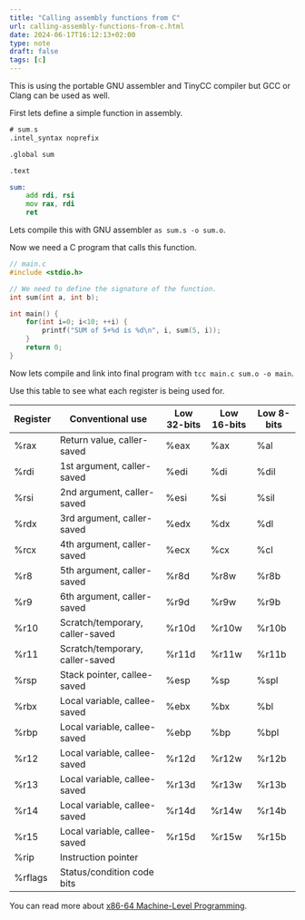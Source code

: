 ```yaml
---
title: "Calling assembly functions from C"
url: calling-assembly-functions-from-c.html
date: 2024-06-17T16:12:13+02:00
type: note
draft: false
tags: [c]
---
```


This is using the portable GNU assembler and TinyCC compiler but GCC or Clang
can be used as well.

First lets define a simple function in assembly.

```asm
# sum.s
.intel_syntax noprefix

.global sum

.text

sum:
    add rdi, rsi
    mov rax, rdi
    ret
```

Lets compile this with GNU assembler `as sum.s -o sum.o`.

Now we need a C program that calls this function.

```c
// main.c
#include <stdio.h>

// We need to define the signature of the function.
int sum(int a, int b);

int main() {
    for(int i=0; i<10; ++i) {
        printf("SUM of 5+%d is %d\n", i, sum(5, i));
    }
    return 0;
}
```

Now lets compile and link into final program with `tcc main.c sum.o -o main`.

Use this table to see what each register is being used for.

| Register | Conventional use                | Low 32-bits | Low 16-bits | Low 8-bits |
|----------|---------------------------------|-------------|-------------|------------|
| %rax     | Return value, caller-saved      | %eax        | %ax         | %al        |
| %rdi     | 1st argument, caller-saved      | %edi        | %di         | %dil       |
| %rsi     | 2nd argument, caller-saved      | %esi        | %si         | %sil       |
| %rdx     | 3rd argument, caller-saved      | %edx        | %dx         | %dl        |
| %rcx     | 4th argument, caller-saved      | %ecx        | %cx         | %cl        |
| %r8      | 5th argument, caller-saved      | %r8d        | %r8w        | %r8b       |
| %r9      | 6th argument, caller-saved      | %r9d        | %r9w        | %r9b       |
| %r10     | Scratch/temporary, caller-saved | %r10d       | %r10w       | %r10b      |
| %r11     | Scratch/temporary, caller-saved | %r11d       | %r11w       | %r11b      |
| %rsp     | Stack pointer, callee-saved     | %esp        | %sp         | %spl       |
| %rbx     | Local variable, callee-saved    | %ebx        | %bx         | %bl        |
| %rbp     | Local variable, callee-saved    | %ebp        | %bp         | %bpl       |
| %r12     | Local variable, callee-saved    | %r12d       | %r12w       | %r12b      |
| %r13     | Local variable, callee-saved    | %r13d       | %r13w       | %r13b      |
| %r14     | Local variable, callee-saved    | %r14d       | %r14w       | %r14b      |
| %r15     | Local variable, callee-saved    | %r15d       | %r15w       | %r15b      |
| %rip     | Instruction pointer             |             |             |            |
| %rflags  | Status/condition code bits      |             |             |            |

You can read more about [x86-64 Machine-Level Programming](/assets/notes/asm64-handout.pdf).


